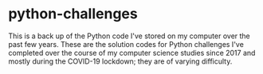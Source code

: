# python-challenges
This is a back up of the Python code I've stored on my computer over the past few years. These are the solution codes for Python challenges I've completed over the course of my computer science studies since 2017 and mostly during the COVID-19 lockdown; they are of varying difficulty.
